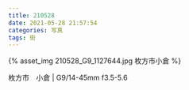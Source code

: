 ```yaml
---
title: 210528
date: 2021-05-28 21:57:54
categories: 写真
tags: 街
---
```




{% asset_img 210528_G9_1127644.jpg 枚方市小倉 %}

枚方市　小倉 | G9/14-45mm f3.5-5.6